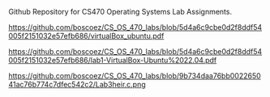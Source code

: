 Github Repository for CS470 Operating Systems Lab Assignments.


https://github.com/boscoez/CS_OS_470_labs/blob/5d4a6c9cbe0d2f8ddf54005f2151032e57efb686/virtualBox_ubuntu.pdf


https://github.com/boscoez/CS_OS_470_labs/blob/5d4a6c9cbe0d2f8ddf54005f2151032e57efb686/lab1-VirtualBox-Ubuntu%2022.04.pdf


https://github.com/boscoez/CS_OS_470_labs/blob/9b734daa76bb002265041ac76b774c7dfec542c2/Lab3heir.c.png
